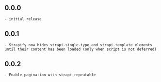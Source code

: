 ## 0.0.0
	- initial release

## 0.0.1
	- Strapify now hides strapi-single-type and strapi-template elements until their content has been loaded (only when script is not deferred)

## 0.0.2
	- Enable pagination with strapi-repeatable
